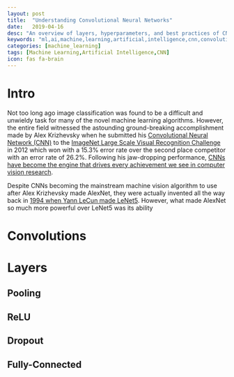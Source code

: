 ```yaml
---
layout: post
title:  "Understanding Convolutional Neural Networks"
date:   2019-04-16
desc: "An overview of layers, hyperparameters, and best practices of CNNs."
keywords: "ml,ai,machine,learning,artificial,intelligence,cnn,convolution,neural,network"
categories: [machine_learning]
tags: [Machine Learning,Artificial Intelligence,CNN]
icon: fas fa-brain
---
```


# Intro

Not too long ago image classification was found to be a difficult and unwieldy task for many of the novel machine
learning algorithms. However, the entire field witnessed the astounding ground-breaking accomplishment made by Alex
Krizhevsky when he submitted his [Convolutional Neural Network (CNN)][@alexnet] to the [ImageNet Large Scale Visual
Recognition Challenge][@imagenet] in 2012 which won with a 15.3% error rate over the second place competitor with an
error rate of 26.2%. Following his jaw-dropping performance, [CNNs have become the engine that drives every achievement
we see in computer vision research][@seif].

Despite CNNs becoming the mainstream machine vision algorithm to use after Alex Krizhevsky made AlexNet, they were
actually invented all the way back in [1994 when Yann LeCun made LeNet5][@cnnhistory]. However, what made AlexNet so
much more powerful over LeNet5 was its ability 


# Convolutions

# Layers

## Pooling
## ReLU
## Dropout
## Fully-Connected

[@alexnet]: https://papers.nips.cc/paper/4824-imagenet-classification-with-deep-convolutional-neural-networks.pdf
            "ImageNet Classification with Deep Convolutional Neural Networks"
[@imagenet]: http://www.image-net.org/challenges/LSVRC/
[@cnnhistory]: https://dataconomy.com/2017/04/history-neural-networks/ "THE HISTORY OF NEURAL NETWORKS"
[@seif]: https://towardsdatascience.com/a-guide-for-building-convolutional-neural-networks-e4eefd17f4fd
         "A Guide for Building Convolutional Neural Networks"
